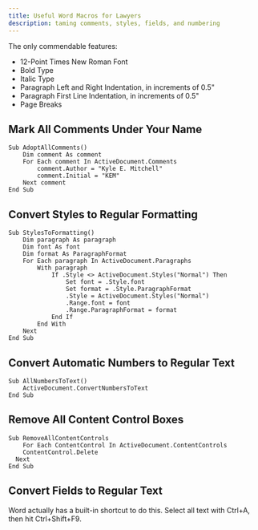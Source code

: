 ```yaml
---
title: Useful Word Macros for Lawyers
description: taming comments, styles, fields, and numbering
---
```


The only commendable features:
- 12-Point Times New Roman Font
- Bold Type
- Italic Type
- Paragraph Left and Right Indentation, in increments of 0.5"
- Paragraph First Line Indentation, in increments of 0.5"
- Page Breaks

## Mark All Comments Under Your Name

```vbscript
Sub AdoptAllComments()
    Dim comment As comment
    For Each comment In ActiveDocument.Comments
        comment.Author = "Kyle E. Mitchell"
        comment.Initial = "KEM"
    Next comment
End Sub
```

## Convert Styles to Regular Formatting

```vbscript
Sub StylesToFormatting()
    Dim paragraph As paragraph
    Dim font As font
    Dim format As ParagraphFormat
    For Each paragraph In ActiveDocument.Paragraphs
        With paragraph
            If .Style <> ActiveDocument.Styles("Normal") Then
                Set font = .Style.font
                Set format = .Style.ParagraphFormat
                .Style = ActiveDocument.Styles("Normal")
                .Range.font = font
                .Range.ParagraphFormat = format
            End If
        End With
    Next
End Sub
```
## Convert Automatic Numbers to Regular Text

```vbscript
Sub AllNumbersToText()
    ActiveDocument.ConvertNumbersToText
End Sub
```

## Remove All Content Control Boxes


```vbscript
Sub RemoveAllContentControls
	For Each ContentControl In ActiveDocument.ContentControls
  	ContentControl.Delete
  Next
End Sub
```

## Convert Fields to Regular Text

Word actually has a built-in shortcut to do this. Select all text with Ctrl+A, then hit Ctrl+Shift+F9.
